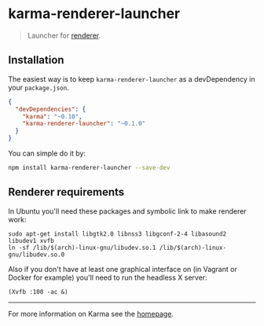 
karma-renderer-launcher
=======================

> Launcher for [renderer](https://github.com/ernestoalejo/renderer).


Installation
------------

The easiest way is to keep `karma-renderer-launcher` as a devDependency in your `package.json`.

```json
{
  "devDependencies": {
    "karma": "~0.10",
    "karma-renderer-launcher": "~0.1.0"
  }
}
```

You can simple do it by:

```bash
npm install karma-renderer-launcher --save-dev
```


Renderer requirements
---------------------

In Ubuntu you'll need these packages and symbolic link to make renderer work:

```shell
sudo apt-get install libgtk2.0 libnss3 libgconf-2-4 libasound2 libudev1 xvfb
ln -sf /lib/$(arch)-linux-gnu/libudev.so.1 /lib/$(arch)-linux-gnu/libudev.so.0
```

Also if you don't have at least one graphical interface on (in Vagrant or Docker for example) you'll need to run the headless X server:

```shell
(Xvfb :100 -ac &)
```


----

For more information on Karma see the [homepage](http://karma-runner.github.com).
